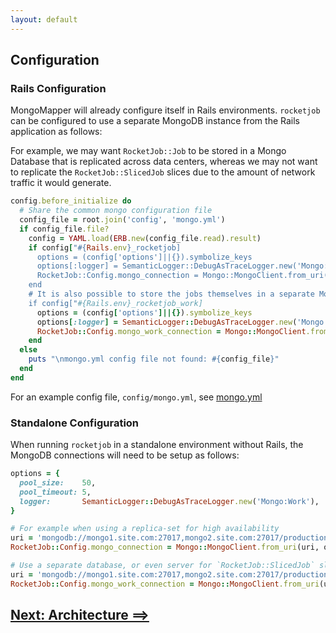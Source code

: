 ```yaml
---
layout: default
---
```


## Configuration

### Rails Configuration

MongoMapper will already configure itself in Rails environments. `rocketjob` can
be configured to use a separate MongoDB instance from the Rails application as follows:

For example, we may want `RocketJob::Job` to be stored in a Mongo Database that
is replicated across data centers, whereas we may not want to replicate the
`RocketJob::SlicedJob` slices due to the amount of network traffic it would generate.

```ruby
config.before_initialize do
  # Share the common mongo configuration file
  config_file = root.join('config', 'mongo.yml')
  if config_file.file?
    config = YAML.load(ERB.new(config_file.read).result)
    if config["#{Rails.env}_rocketjob]
      options = (config['options']||{}).symbolize_keys
      options[:logger] = SemanticLogger::DebugAsTraceLogger.new('Mongo:rocketjob')
      RocketJob::Config.mongo_connection = Mongo::MongoClient.from_uri(config['uri'], options)
    end
    # It is also possible to store the jobs themselves in a separate MongoDB database
    if config["#{Rails.env}_rocketjob_work]
      options = (config['options']||{}).symbolize_keys
      options[:logger] = SemanticLogger::DebugAsTraceLogger.new('Mongo:rocketjob_work')
      RocketJob::Config.mongo_work_connection = Mongo::MongoClient.from_uri(config['uri'], options)
    end
  else
    puts "\nmongo.yml config file not found: #{config_file}"
  end
end
```

For an example config file, `config/mongo.yml`, see [mongo.yml](https://github.com/rocketjob/rocketjob/blob/master/test/config/mongo.yml)

### Standalone Configuration

When running `rocketjob` in a standalone environment without Rails, the MongoDB
connections will need to be setup as follows:

```ruby
options = {
  pool_size:    50,
  pool_timeout: 5,
  logger:       SemanticLogger::DebugAsTraceLogger.new('Mongo:Work'),
}

# For example when using a replica-set for high availability
uri = 'mongodb://mongo1.site.com:27017,mongo2.site.com:27017/production_rocketjob'
RocketJob::Config.mongo_connection = Mongo::MongoClient.from_uri(uri, options)

# Use a separate database, or even server for `RocketJob::SlicedJob` slices
uri = 'mongodb://mongo1.site.com:27017,mongo2.site.com:27017/production_rocketjob_slices'
RocketJob::Config.mongo_work_connection = Mongo::MongoClient.from_uri(uri, options)
```

## [Next: Architecture ==>](architecture.html)
